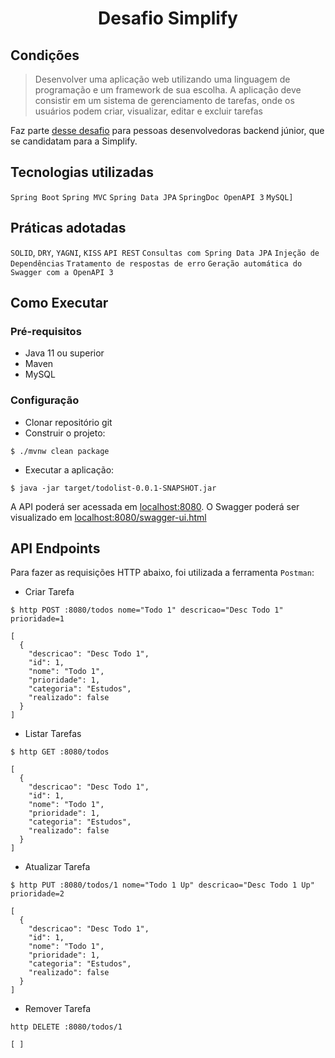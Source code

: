 <h1 align="center">
  Desafio Simplify
</h1>

## Condições

> Desenvolver uma aplicação web utilizando uma linguagem de programação e
> um framework de sua escolha. A aplicação deve consistir em um sistema
> de gerenciamento de tarefas, onde os usuários podem criar, visualizar,
> editar e excluir tarefas

Faz parte [desse desafio](https://github.com/simplify-tec/desafio-junior-backend-simplify) para pessoas desenvolvedoras backend júnior, que se candidatam para a Simplify.

## Tecnologias utilizadas
 

```Spring Boot```
```Spring MVC```
```Spring Data JPA```
```SpringDoc OpenAPI 3```
```MySQL]```

## Práticas adotadas

```SOLID```, ```DRY```, ```YAGNI```, ```KISS```
```API REST```
```Consultas com Spring Data JPA```
```Injeção de Dependências```
```Tratamento de respostas de erro```
```Geração automática do Swagger com a OpenAPI 3```

## Como Executar

### Pré-requisitos

- Java 11 ou superior
- Maven
- MySQL

### Configuração

- Clonar repositório git
- Construir o projeto:
```
$ ./mvnw clean package
```
- Executar a aplicação:
```
$ java -jar target/todolist-0.0.1-SNAPSHOT.jar
```

A API poderá ser acessada em [localhost:8080](http://localhost:8080).
O Swagger poderá ser visualizado em [localhost:8080/swagger-ui.html](http://localhost:8080/swagger-ui.html)


## API Endpoints

Para fazer as requisições HTTP abaixo, foi utilizada a ferramenta ```Postman```:

- Criar Tarefa 
```
$ http POST :8080/todos nome="Todo 1" descricao="Desc Todo 1" prioridade=1

[
  {
    "descricao": "Desc Todo 1",
    "id": 1,
    "nome": "Todo 1",
    "prioridade": 1,
    "categoria": "Estudos",
    "realizado": false
  }
]
```

- Listar Tarefas
```
$ http GET :8080/todos

[
  {
    "descricao": "Desc Todo 1",
    "id": 1,
    "nome": "Todo 1",
    "prioridade": 1,
    "categoria": "Estudos",
    "realizado": false
  }
]
```

- Atualizar Tarefa
```
$ http PUT :8080/todos/1 nome="Todo 1 Up" descricao="Desc Todo 1 Up" prioridade=2

[
  {
    "descricao": "Desc Todo 1",
    "id": 1,
    "nome": "Todo 1",
    "prioridade": 1,
    "categoria": "Estudos",
    "realizado": false
  }
]
```

- Remover Tarefa
```
http DELETE :8080/todos/1

[ ]
